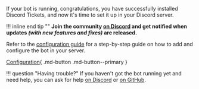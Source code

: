 If your bot is running, congratulations, you have successfully installed Discord Tickets,
and now it's time to set it up in your Discord server.

!!! inline end tip ""
	**Join the community [on Discord](https://lnk.earth/discord)
	and get notified when updates *(with new features and fixes)* are released.**

Refer to the [configuration guide](../../configuration/index.md) for a step-by-step guide on how to add and configure the bot in your server.

[Configuration](../../configuration/index.md){ .md-button .md-button--primary }


!!! question "Having trouble?"
	If you haven't got the bot running yet and need help,
	you can ask for help [on Discord](https://lnk.earth/discord)
	or [on GitHub](https://github.com/discord-tickets/bot/discussions).